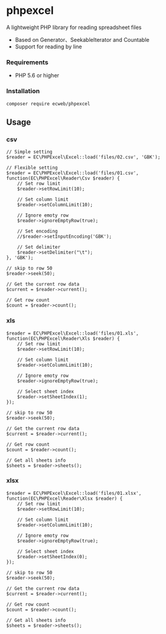 # phpexcel
A lightweight PHP library for reading spreadsheet files
  - Based on Generator、SeekableIterator and Countable
  - Support for reading by line

### Requirements

  - PHP 5.6 or higher

### Installation

    composer require ecweb/phpexcel

## Usage

### csv

```
// Simple setting
$reader = EC\PHPExcel\Excel::load('files/02.csv', 'GBK');

// Flexible setting
$reader = EC\PHPExcel\Excel::load('files/01.csv', function(EC\PHPExcel\Reader\Csv $reader) {
    // Set row limit
    $reader->setRowLimit(10);

    // Set column limit
    $reader->setColumnLimit(10);

    // Ignore emoty row
    $reader->ignoreEmptyRow(true);

    // Set encoding
    //$reader->setInputEncoding('GBK');

    // Set delimiter
    $reader->setDelimiter("\t");
}, 'GBK');

// skip to row 50
$reader->seek(50);

// Get the current row data
$current = $reader->current();

// Get row count
$count = $reader->count();
```

### xls

```
$reader = EC\PHPExcel\Excel::load('files/01.xls', function(EC\PHPExcel\Reader\Xls $reader) {
    // Set row limit
    $reader->setRowLimit(10);

    // Set column limit
    $reader->setColumnLimit(10);

    // Ignore emoty row
    $reader->ignoreEmptyRow(true);

    // Select sheet index
    $reader->setSheetIndex(1);
});

// skip to row 50
$reader->seek(50);

// Get the current row data
$current = $reader->current();

// Get row count
$count = $reader->count();

// Get all sheets info
$sheets = $reader->sheets();
```

### xlsx
```
$reader = EC\PHPExcel\Excel::load('files/01.xlsx', function(EC\PHPExcel\Reader\Xlsx $reader) {
    // Set row limit
    $reader->setRowLimit(10);

    // Set column limit
    $reader->setColumnLimit(10);

    // Ignore emoty row
    $reader->ignoreEmptyRow(true);

    // Select sheet index
    $reader->setSheetIndex(0);
});

// skip to row 50
$reader->seek(50);

// Get the current row data
$current = $reader->current();

// Get row count
$count = $reader->count();

// Get all sheets info
$sheets = $reader->sheets();
```
